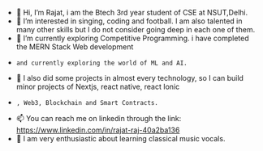 - 👋 Hi, I’m Rajat, i am the Btech 3rd year student of CSE at NSUT,Delhi.
- 👀 I’m interested in singing, coding and football. I am also talented in many other skills but I do not consider going deep in each one of them.
- 🌱 I’m currently exploring Competitive Programming. i have completed the MERN Stack Web development
-     and currently exploring the world of ML and AI.
- 💎 I also did some projects in almost every technology, so I can build minor projects of Nextjs, react native, react Ionic
-     , Web3, Blockchain and Smart Contracts.
- 📫 You can reach me on linkedin through the link: https://www.linkedin.com/in/rajat-raj-40a2ba136
- 🎵 I am very enthusiastic about learning classical music vocals.
<!---
interrupt404/interrupt404 is a ✨ special ✨ repository because its `README.md` (this file) appears on your GitHub profile.
You can click the Preview link to take a look at your changes.
--->
